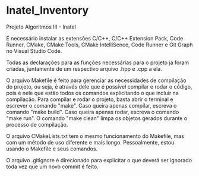 # Inatel_Inventory
Projeto Algoritmos III - Inatel

É necessário instalar as extensões C/C++, C/C++ Extension Pack, Code Runner, CMake, CMake Tools, CMake IntelliSence, Code Runner e Git Graph no Visual Studio Code.

Todas as declarações para as funções necessárias para o projeto já foram criadas, juntamente de um respectivo arquivo .hpp e .cpp a ela.

O arquivo Makefile é feito para gerenciar as necessidades de compilação do projeto, ou seja, é através dele que é possível compilar e rodar o código, pois é nele que estão todos os comandos explicitando o que incluir na compilação.
Para compilar e rodar o projeto, basta abrir o terminal e escrever o comando "make". Caso queira apenas compilar, escreva o comando "make build". Caso queira apenas rodar, escreva o comando "make run".
O comando "make clean" limpa os objetos gerados durante o processo de compilação.

O arquivo CMakeLists.txt tem o mesmo funcionamento do Makefile, mas com um método de uso diferente e mais longo. Pessoalmente, estou usando o Makefile e seus comandos.

O arquivo .gitignore é direcionado para explicitar o que deverá ser ignorado toda vez que um novo commit é feito.
